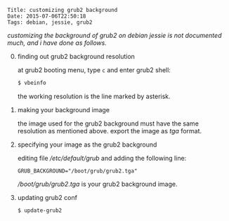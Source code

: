     Title: customizing grub2 background
    Date: 2015-07-06T22:50:18
    Tags: debian, jessie, grub2

_customizing the background of grub2 on debian jessie is not documented much, and i have done as follows._

<!-- more -->

0. finding out grub2 background resolution

	at grub2 booting menu, type `c` and enter grub2 shell:

	```bash
	$ vbeinfo
	```
	the working resolution is the line marked by asterisk.

0. making your background image

	the image used for the grub2 background must have the same resolution as mentioned above. export the image as _tga_ format.

0. specifying your image as the grub2 background

	editing file _/etc/default/grub_ and adding the following line:

	```text
	GRUB_BACKGROUND="/boot/grub/grub2.tga"
	```
	_/boot/grub/grub2.tga_ is your grub2 background image.

0. updating grub2 conf

	```bash
	$ update-grub2
	```

